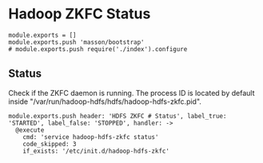 
# Hadoop ZKFC Status

    module.exports = []
    module.exports.push 'masson/bootstrap'
    # module.exports.push require('./index').configure

## Status

Check if the ZKFC daemon is running. The process ID is located by default
inside "/var/run/hadoop-hdfs/hdfs/hadoop-hdfs-zkfc.pid".

    module.exports.push header: 'HDFS ZKFC # Status', label_true: 'STARTED', label_false: 'STOPPED', handler: ->
      @execute
        cmd: 'service hadoop-hdfs-zkfc status'
        code_skipped: 3
        if_exists: '/etc/init.d/hadoop-hdfs-zkfc'
